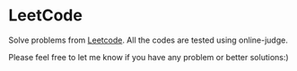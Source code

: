 # LeetCode

Solve problems from [Leetcode](http://oj.leetcode.com/). All the codes are tested using online-judge.

Please feel free to let me know if you have any problem or better solutions:)
